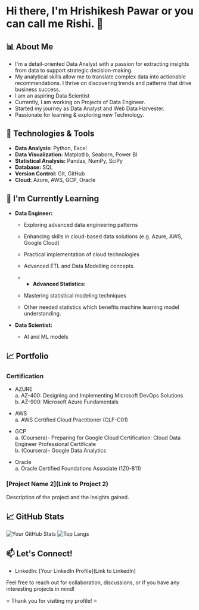# Hi there, I'm Hrishikesh Pawar or you can call me Rishi. 👋

## 📊 About Me

- I'm a detail-oriented Data Analyst with a passion for extracting insights from data to support strategic decision-making.
- My analytical skills allow me to translate complex data into actionable recommendations. I thrive on discovering trends and patterns that drive business success.
- I am an aspiring Data Scientist
- Currently, I am working on Projects of Data Engineer.
- Started my journey as Data Analyst and Web Data Harvester.
- Passionate for learning & exploring new Technology.


## 🔧 Technologies & Tools

- **Data Analysis:** Python, Excel
- **Data Visualization:** Matplotlib, Seaborn, Power BI
- **Statistical Analysis:** Pandas, NumPy, SciPy
- **Database:** SQL
- **Version Control:** Git, GitHub
- **Cloud:** Azure, AWS, GCP, Oracle

## 🌱 I'm Currently Learning

- **Data Engineer:**
  - Exploring advanced data engineering patterns
  - Enhancing skills in cloud-based data solutions (e.g. Azure, AWS, Google Cloud)
  - Practical implementation of cloud technologies
  - Advanced ETL and Data Modelling concepts.
 
  - - **Advanced Statistics:**
  - Mastering statistical modeling techniques
  - Other needed statistics which benefits machine learning model understanding.

- **Data Scientist:**
  - AI and ML models



## 📈 Portfolio

### Certification

  - AZURE <br>
      a. AZ-400: Designing and Implementing Microsoft DevOps Solutions <br>
      b. AZ-900: Microsoft Azure Fundamentals <br>
    
  - AWS <br>
      a. AWS Certified Cloud Practitioner (CLF-C01) <br>
    
  - GCP <br>
      a. (Coursera)- Preparing for Google Cloud Certification: Cloud Data Engineer Professional Certificate <br>
      b. (Coursera)- Google Data Analytics <br>
    
  - Oracle <br>
      a. Oracle Certified Foundations Associate (1Z0-811)

### [Project Name 2](Link to Project 2)
Description of the project and the insights gained.

## 📈 GitHub Stats

![Your GitHub Stats](https://github-readme-stats.vercel.app/api?username=hrishikeshp20&show_icons=true&hide_title=true&count_private=true)
![Top Langs](https://github-readme-stats-git-masterrstaa-rickstaa.vercel.app/api/top-langs/?username=hrishikeshp20)


## 📫 Let's Connect!

- LinkedIn: [Your LinkedIn Profile](Link to LinkedIn)


Feel free to reach out for collaboration, discussions, or if you have any interesting projects in mind!

⭐️ Thank you for visiting my profile! ⭐️
